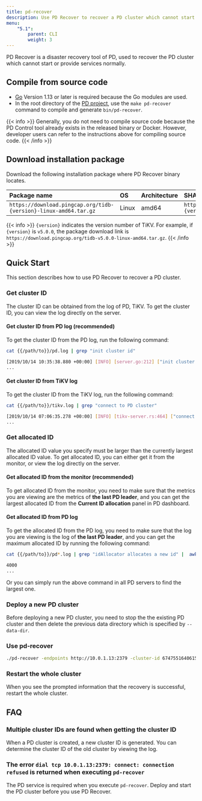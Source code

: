 ```yaml
---
title: pd-recover
description: Use PD Recover to recover a PD cluster which cannot start or provide services normally.
menu:
    "5.1":
        parent: CLI
        weight: 3
---
```


PD Recover is a disaster recovery tool of PD, used to recover the PD cluster which cannot start or provide services normally.

## Compile from source code

+ [Go](https://golang.org/) Version 1.13 or later is required because the Go modules are used.
+ In the root directory of the [PD project](https://github.com/pingcap/pd), use the `make pd-recover` command to compile and generate `bin/pd-recover`.

{{< info >}}
Generally, you do not need to compile source code because the PD Control tool already exists in the released binary or Docker. However, developer users can refer to the instructions above for compiling source code.
{{< /info >}}

## Download installation package

Download the following installation package where PD Recover binary locates.

| Package name                                                     | OS    | Architecture | SHA256 checksum                                                  |
|:---------------------------------------------------------------- |:----- |:------------ |:---------------------------------------------------------------- |
| `https://download.pingcap.org/tidb-{version}-linux-amd64.tar.gz` | Linux | amd64        | `https://download.pingcap.org/tidb-{version}-linux-amd64.sha256` |

{{< info >}}
`{version}` indicates the version number of TiKV. For example, if `{version}` is `v5.0.0`, the package download link is `https://download.pingcap.org/tidb-v5.0.0-linux-amd64.tar.gz`.
{{< /info >}}

## Quick Start

This section describes how to use PD Recover to recover a PD cluster.

### Get cluster ID

The cluster ID can be obtained from the log of PD, TiKV. To get the cluster ID, you can view the log directly on the server.

#### Get cluster ID from PD log (recommended)

To get the cluster ID from the PD log, run the following command:

```bash
cat {{/path/to}}/pd.log | grep "init cluster id"
```

```bash
[2019/10/14 10:35:38.880 +00:00] [INFO] [server.go:212] ["init cluster id"] [cluster-id=6747551640615446306]
...
```

#### Get cluster ID from TiKV log

To get the cluster ID from the TiKV log, run the following command:

```bash
cat {{/path/to}}/tikv.log | grep "connect to PD cluster"
```

```bash
[2019/10/14 07:06:35.278 +00:00] [INFO] [tikv-server.rs:464] ["connect to PD cluster 6747551640615446306"]
...
```

### Get allocated ID

The allocated ID value you specify must be larger than the currently largest allocated ID value. To get allocated ID, you can either get it from the monitor, or view the log directly on the server.

#### Get allocated ID from the monitor (recommended)

To get allocated ID from the monitor, you need to make sure that the metrics you are viewing are the metrics of **the last PD leader**, and you can get the largest allocated ID from the **Current ID allocation** panel in PD dashboard.

#### Get allocated ID from PD log

To get the allocated ID from the PD log, you need to make sure that the log you are viewing is the log of **the last PD leader**, and you can get the maximum allocated ID by running the following command:

```bash
cat {{/path/to}}/pd*.log | grep "idAllocator allocates a new id" |  awk -F'=' '{print $2}' | awk -F']' '{print $1}' | sort -r | head -n 1
```

```bash
4000
...
```

Or you can simply run the above command in all PD servers to find the largest one.

### Deploy a new PD cluster

Before deploying a new PD cluster, you need to stop the the existing PD cluster and then delete the previous data directory which is specified by `--data-dir`.

### Use pd-recover

```bash
./pd-recover -endpoints http://10.0.1.13:2379 -cluster-id 6747551640615446306 -alloc-id 10000
```

### Restart the whole cluster

When you see the prompted information that the recovery is successful, restart the whole cluster.

## FAQ

### Multiple cluster IDs are found when getting the cluster ID

When a PD cluster is created, a new cluster ID is generated. You can determine the cluster ID of the old cluster by viewing the log.

### The error `dial tcp 10.0.1.13:2379: connect: connection refused` is returned when executing `pd-recover`

The PD service is required when you execute `pd-recover`. Deploy and start the PD cluster before you use PD Recover.
